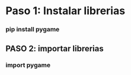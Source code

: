 # Paso 1: Instalar librerias
### pip install pygame

## PASO 2: importar librerias 

### import pygame